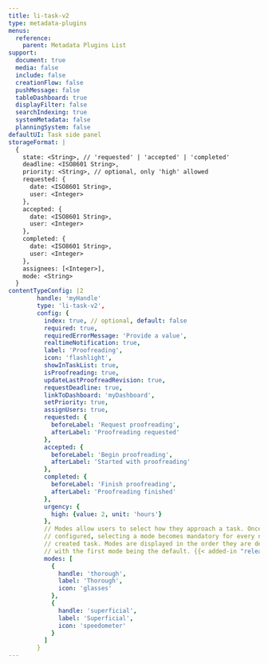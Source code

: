 ```yaml
---
title: li-task-v2
type: metadata-plugins
menus:
  reference:
    parent: Metadata Plugins List
support:
  document: true
  media: false
  include: false
  creationFlow: false
  pushMessage: false
  tableDashboard: true
  displayFilter: false
  searchIndexing: true
  systemMetadata: false
  planningSystem: false
defaultUI: Task side panel
storageFormat: |
  {
    state: <String>, // 'requested' | 'accepted' | 'completed'
    deadline: <ISO8601 String>,
    priority: <String>, // optional, only 'high' allowed
    requested: {
      date: <ISO8601 String>,
      user: <Integer>
    },
    accepted: {
      date: <ISO8601 String>,
      user: <Integer>
    },
    completed: {
      date: <ISO8601 String>,
      user: <Integer>
    },
    assignees: [<Integer>],
    mode: <String>
  }
contentTypeConfig: |2
        handle: 'myHandle'
        type: 'li-task-v2',
        config: {
          index: true, // optional, default: false
          required: true,
          requiredErrorMessage: 'Provide a value',
          realtimeNotification: true,
          label: 'Proofreading',
          icon: 'flashlight',
          showInTaskList: true,
          isProofreading: true,
          updateLastProofreadRevision: true,
          requestDeadline: true,
          linkToDashboard: 'myDashboard',
          setPriority: true,
          assignUsers: true,
          requested: {
            beforeLabel: 'Request proofreading',
            afterLabel: 'Proofreading requested'
          },
          accepted: {
            beforeLabel: 'Begin proofreading',
            afterLabel: 'Started with proofreading'
          },
          completed: {
            beforeLabel: 'Finish proofreading',
            afterLabel: 'Proofreading finished'
          },
          urgency: {
            high: {value: 2, unit: 'hours'}
          },
          // Modes allow users to select how they approach a task. Once
          // configured, selecting a mode becomes mandatory for every newly
          // created task. Modes are displayed in the order they are defined,
          // with the first mode being the default. {{< added-in "release-2024-11" >}}
          modes: [
            {
              handle: 'thorough',
              label: 'Thorough',
              icon: 'glasses'
            },
            {
              handle: 'superficial',
              label: 'Superficial',
              icon: 'speedometer'
            }
          ]
        }
---
```

